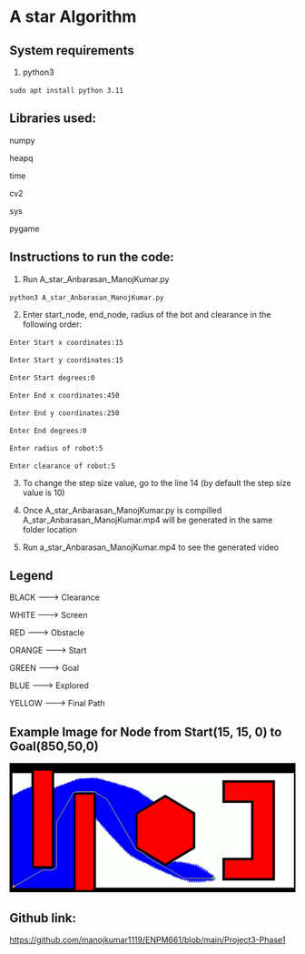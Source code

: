 # A star Algorithm

## System requirements

1. python3

`sudo apt install python 3.11`

## Libraries used:

numpy

heapq

time

cv2

sys

pygame

## Instructions to run the code:

1. Run A_star_Anbarasan_ManojKumar.py

`python3 A_star_Anbarasan_ManojKumar.py`

2. Enter start_node, end_node, radius of the bot and clearance in the following order:

`Enter Start x coordinates:15`

`Enter Start y coordinates:15`

`Enter Start degrees:0`

`Enter End x coordinates:450`

`Enter End y coordinates:250`

`Enter End degrees:0`

`Enter radius of robot:5`

`Enter clearance of robot:5`

3. To change the step size value, go to the line 14 (by default the step size value is 10)

4. Once A_star_Anbarasan_ManojKumar.py is compilled A_star_Anbarasan_ManojKumar.mp4 will be generated in the same folder location

5. Run a_star_Anbarasan_ManojKumar.mp4 to see the generated video

## Legend

BLACK             --->          Clearance

WHITE             --->          Screen

RED               --->          Obstacle

ORANGE            --->          Start

GREEN             --->          Goal

BLUE              --->          Explored

YELLOW            --->          Final Path

## Example Image for Node from Start(15, 15, 0) to Goal(850,50,0)

![A_star](./images/output.png)

## Github link:

https://github.com/manojkumar1119/ENPM661/blob/main/Project3-Phase1
